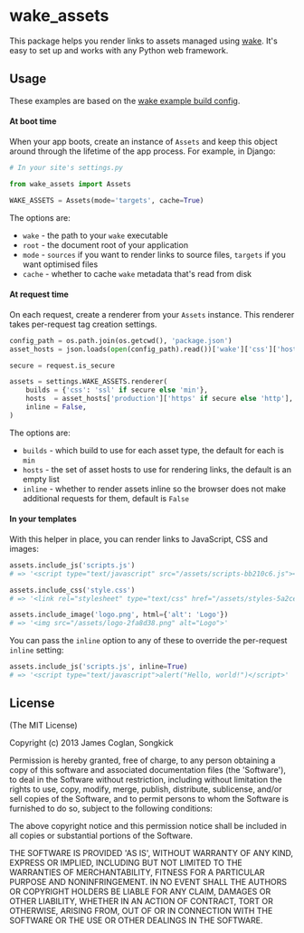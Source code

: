 # wake_assets

This package helps you render links to assets managed using
[wake](http://github.com/jcoglan/wake). It's easy to set up and works with any
Python web framework.


## Usage

These examples are based on the [wake example build
config](https://github.com/jcoglan/wake#usage).

#### At boot time

When your app boots, create an instance of `Assets` and keep this object around
through the lifetime of the app process. For example, in Django:

```python
# In your site's settings.py

from wake_assets import Assets

WAKE_ASSETS = Assets(mode='targets', cache=True)
```

The options are:

* `wake` - the path to your `wake` executable
* `root` - the document root of your application
* `mode` - `sources` if you want to render links to source files, `targets`
  if you want optimised files
* `cache` - whether to cache `wake` metadata that's read from disk

#### At request time

On each request, create a renderer from your `Assets` instance. This renderer
takes per-request tag creation settings.

```python
config_path = os.path.join(os.getcwd(), 'package.json')
asset_hosts = json.loads(open(config_path).read())['wake']['css']['hosts']

secure = request.is_secure

assets = settings.WAKE_ASSETS.renderer(
    builds = {'css': 'ssl' if secure else 'min'},
    hosts  = asset_hosts['production']['https' if secure else 'http'],
    inline = False,
)
```

The options are:

* `builds` - which build to use for each asset type, the default for each is
  `min`
* `hosts` - the set of asset hosts to use for rendering links, the default is
  an empty list
* `inline` - whether to render assets inline so the browser does not make
  additional requests for them, default is `False`

#### In your templates

With this helper in place, you can render links to JavaScript, CSS and images:

```python
assets.include_js('scripts.js')
# => '<script type="text/javascript" src="/assets/scripts-bb210c6.js"></script>'

assets.include_css('style.css')
# => '<link rel="stylesheet" type="text/css" href="/assets/styles-5a2ceb1.css">'

assets.include_image('logo.png', html={'alt': 'Logo'})
# => '<img src="/assets/logo-2fa8d38.png" alt="Logo">'
```

You can pass the `inline` option to any of these to override the per-request
`inline` setting:

```python
assets.include_js('scripts.js', inline=True)
# => '<script type="text/javascript">alert("Hello, world!")</script>'
```


## License

(The MIT License)

Copyright (c) 2013 James Coglan, Songkick

Permission is hereby granted, free of charge, to any person obtaining a copy of
this software and associated documentation files (the 'Software'), to deal in
the Software without restriction, including without limitation the rights to
use, copy, modify, merge, publish, distribute, sublicense, and/or sell copies of
the Software, and to permit persons to whom the Software is furnished to do so,
subject to the following conditions:

The above copyright notice and this permission notice shall be included in all
copies or substantial portions of the Software.

THE SOFTWARE IS PROVIDED 'AS IS', WITHOUT WARRANTY OF ANY KIND, EXPRESS OR
IMPLIED, INCLUDING BUT NOT LIMITED TO THE WARRANTIES OF MERCHANTABILITY, FITNESS
FOR A PARTICULAR PURPOSE AND NONINFRINGEMENT. IN NO EVENT SHALL THE AUTHORS OR
COPYRIGHT HOLDERS BE LIABLE FOR ANY CLAIM, DAMAGES OR OTHER LIABILITY, WHETHER
IN AN ACTION OF CONTRACT, TORT OR OTHERWISE, ARISING FROM, OUT OF OR IN
CONNECTION WITH THE SOFTWARE OR THE USE OR OTHER DEALINGS IN THE SOFTWARE.

